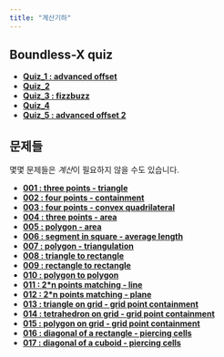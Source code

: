 ```yaml
---
title: "계산기하"
---
```


Boundless-X quiz
--
<div class="grid cards" markdown>

-   [__Quiz_1 : advanced offset__](./boundlessx-quiz/1.md)
-   [__Quiz_2__](./boundlessx-quiz/2.md)
-   [__Quiz_3 : fizzbuzz__](./boundlessx-quiz/3.md)
-   [__Quiz_4__](./boundlessx-quiz/4.md)
-   [__Quiz_5 : advanced offset 2__](./boundlessx-quiz/5.md)

</div>

문제들
--

몇몇 문제들은 *계산*이 필요하지 않을 수도 있습니다.
<div class="grid cards" markdown>

-   [__001 : three points - triangle__](./problems/001.md)
-   [__002 : four points - containment__](./problems/002.md)
-   [__003 : four points - convex quadrilateral__](./problems/003.md)
-   [__004 : three points - area__](./problems/004.md)
-   [__005 : polygon - area__](./problems/005.md)
-   [__006 : segment in square - average length__](./problems/006.md)
-   [__007 : polygon - triangulation__](./problems/007.md)
-   [__008 : triangle to rectangle__](./problems/008.md)
-   [__009 : rectangle to rectangle__](./problems/009.md)
-   [__010 : polygon to polygon__](./problems/010.md)
-   [__011 : 2*n points matching - line__](./problems/011.md)
-   [__012 : 2*n points matching - plane__](./problems/012.md)
-   [__013 : triangle on grid - grid point containment__](./problems/013.md)
-   [__014 : tetrahedron on grid - grid point containment__](./problems/014.md)
-   [__015 : polygon on grid - grid point containment__](./problems/015.md)
-   [__016 : diagonal of a rectangle - piercing cells__](./problems/016.md)
-   [__017 : diagonal of a cuboid - piercing cells__](./problems/017.md)

</div>